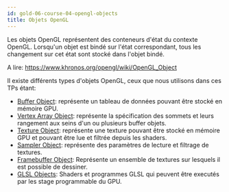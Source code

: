 ```yaml
---
id: gold-06-course-04-opengl-objects
title: Objets OpenGL
---
```


Les objets OpenGL représentent des conteneurs d'état du contexte OpenGL. 
Lorsqu'un objet est bindé sur l'état correspondant, tous les changement sur cet état sont stocké dans l'objet bindé.

A lire: https://www.khronos.org/opengl/wiki/OpenGL_Object

Il existe différents types d'objets OpenGL, ceux que nous utilisons dans ces TPs étant:

- [Buffer Object](https://www.khronos.org/opengl/wiki/Buffer_Object): représente un tableau de données pouvant être stocké en mémoire GPU.
- [Vertex Array Object](https://www.khronos.org/opengl/wiki/Vertex_Specification): représente la spécification des sommets et leurs rangement aux seins d'un ou plusieurs buffer objets.
- [Texture Object](https://www.khronos.org/opengl/wiki/Texture): représente une texture pouvant être stocké en mémoire GPU et pouvant être lue et filtrée depuis les shaders.
- [Sampler Object](https://www.khronos.org/opengl/wiki/Sampler_Object): représente des paramètres de lecture et filtrage de textures.
- [Framebuffer Object](https://www.khronos.org/opengl/wiki/Framebuffer_Object): Représente un ensemble de textures sur lesquels il est possible de dessiner.
- [GLSL Objects](https://www.khronos.org/opengl/wiki/GLSL_Object): Shaders et programmes GLSL qui peuvent être executés par les stage programmable du GPU.
